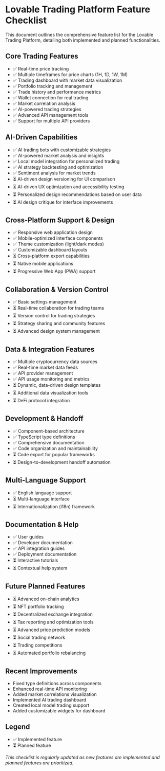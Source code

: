 
# Lovable Trading Platform Feature Checklist

This document outlines the comprehensive feature list for the Lovable Trading Platform, detailing both implemented and planned functionalities.

## Core Trading Features

- ✅ Real-time price tracking
- ✅ Multiple timeframes for price charts (1H, 1D, 1W, 1M)
- ✅ Trading dashboard with market data visualization
- ✅ Portfolio tracking and management
- ✅ Trade history and performance metrics
- ✅ Wallet connection for real trading
- ✅ Market correlation analysis
- ✅ AI-powered trading strategies
- ✅ Advanced API management tools
- ✅ Support for multiple API providers

## AI-Driven Capabilities

- ✅ AI trading bots with customizable strategies
- ✅ AI-powered market analysis and insights
- ✅ Local model integration for personalized trading
- ✅ AI strategy backtesting and optimization
- ✅ Sentiment analysis for market trends
- ⏳ AI-driven design versioning for UI comparison
- ⏳ AI-driven UX optimization and accessibility testing
- ⏳ Personalized design recommendations based on user data
- ⏳ AI design critique for interface improvements

## Cross-Platform Support & Design

- ✅ Responsive web application design
- ✅ Mobile-optimized interface components
- ✅ Theme customization (light/dark modes)
- ✅ Customizable dashboard layouts
- ⏳ Cross-platform export capabilities
- ⏳ Native mobile applications
- ⏳ Progressive Web App (PWA) support

## Collaboration & Version Control

- ✅ Basic settings management
- ⏳ Real-time collaboration for trading teams
- ⏳ Version control for trading strategies
- ⏳ Strategy sharing and community features
- ⏳ Advanced design system management

## Data & Integration Features

- ✅ Multiple cryptocurrency data sources
- ✅ Real-time market data feeds
- ✅ API provider management
- ✅ API usage monitoring and metrics
- ⏳ Dynamic, data-driven design templates
- ⏳ Additional data visualization tools
- ⏳ DeFi protocol integration

## Development & Handoff

- ✅ Component-based architecture
- ✅ TypeScript type definitions
- ✅ Comprehensive documentation
- ✅ Code organization and maintainability
- ⏳ Code export for popular frameworks
- ⏳ Design-to-development handoff automation

## Multi-Language Support

- ✅ English language support
- ⏳ Multi-language interface
- ⏳ Internationalization (i18n) framework

## Documentation & Help

- ✅ User guides
- ✅ Developer documentation
- ✅ API integration guides
- ✅ Deployment documentation
- ⏳ Interactive tutorials
- ⏳ Contextual help system

## Future Planned Features

- ⏳ Advanced on-chain analytics
- ⏳ NFT portfolio tracking
- ⏳ Decentralized exchange integration
- ⏳ Tax reporting and optimization tools
- ⏳ Advanced price prediction models
- ⏳ Social trading network
- ⏳ Trading competitions
- ⏳ Automated portfolio rebalancing

## Recent Improvements

- Fixed type definitions across components
- Enhanced real-time API monitoring
- Added market correlations visualization
- Implemented AI trading dashboard
- Created local model trading support
- Added customizable widgets for dashboard

## Legend

- ✅ Implemented feature
- ⏳ Planned feature

*This checklist is regularly updated as new features are implemented and planned features are prioritized.*
